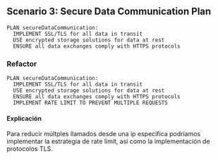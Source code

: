 ## Scenario 3: Secure Data Communication Plan

```
PLAN secureDataCommunication:
  IMPLEMENT SSL/TLS for all data in transit
  USE encrypted storage solutions for data at rest
  ENSURE all data exchanges comply with HTTPS protocols

```

### Refactor

```
PLAN secureDataCommunication:
  IMPLEMENT SSL/TLS for all data in transit
  USE encrypted storage solutions for data at rest
  ENSURE all data exchanges comply with HTTPS protocols
  IMPLEMENT RATE LIMIT TO PREVENT MULTIPLE REQUESTS
```

#### Explicación
Para reducir múltples llamados desde una ip especifica podríamos implementar la estrategia de rate limit, así como la implementación de protocolos TLS.
